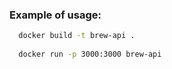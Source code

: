 ### Example of usage:

```bash
  docker build -t brew-api . 
  
  docker run -p 3000:3000 brew-api   

```
